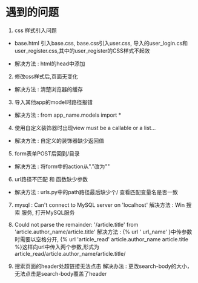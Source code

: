 # 遇到的问题

1. css 样式引入问题
+ base.html 引入base.css, base.css引入user.css, 导入的user_login.cs和user_register.css,其中的user_register的CSS样式不起效 

- 解决方法 : html的head中添加 <base href="/">

2. 修改css样式后,页面无变化
- 解决方法 : 清楚浏览器的缓存

3. 导入其他app的model时路径报错
- 解决方法 : from app_name.models import *

4. 使用自定义装饰器时出现view must be a callable or a list...
- 解决方法 : 自定义的装饰器缺少返回值

5. form表单POST后回到/目录
- 解决方法 : 将form中的action从"."改为""

6. url路径不匹配 和 函数缺少参数
- 解决方法 : urls.py中的path路径最后缺少个/  查看匹配变量名是否一致

7. mysql : Can't connect to MySQL server on 'localhost'
解决方法 : Win 搜索 服务, 打开MySQL服务

8. Could not parse the remainder: '/article.title' from 'article.author_name/article.title'
解决方法 : {% url ' url_name' }中传参数时需要以空格分开, {% url 'article_read' article.author_name  article.title %}这样向url中传入两个参数,形式为article_read/article.author_name/article.title/

9. 搜索页面的header处超链接无法点击
解决办法 : 更改search-body的大小，无法点击是search-body覆盖了header